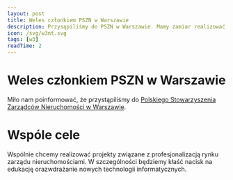 ```yaml
---
layout: post
title: Weles członkiem PSZN w Warszawie
description: Przysąpiliśmy do PSZN w Warszawie. Mamy zamiar realizować wspólnie projekty związane z profesjonalizacją rynku zarządzania nieruchomościami
icon: /svg/w3nt.svg
tags: [w3]
readTime: 2
---
```


# Weles członkiem PSZN w Warszawie

Miło nam poinformować, że przystąpiliśmy do [Polskiego Stowarzyszenia Zarządców Nieruchomości w Warszawie](http://polski-zarzadca.pl).

# Wspóle cele

Wspólnie chcemy realizować projekty związane z profesjonalizacją rynku zarządu nieruchomościami. 
W szczególności będziemy kłaść nacisk na edukację orazwdrażanie nowych technologii informatycznych.
